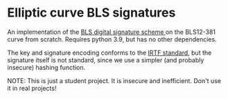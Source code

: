 # Elliptic curve BLS signatures

An implementation of the [BLS digital signature scheme ](https://tools.ietf.org/html/draft-irtf-cfrg-bls-signature-04) on the BLS12-381 curve from scratch. Requires python 3.9, but has no other dependencies.

The key and signature encoding conforms to the [IRTF standard](https://tools.ietf.org/html/draft-irtf-cfrg-pairing-friendly-curves-09#appendix-C), but the signature itself is not standard, since we use a simpler (and probably insecure) hashing function.

NOTE: This is just a student project. It is insecure and inefficient. Don't use it in real projects!
